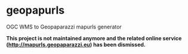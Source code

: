 geopapurls
==========

OGC WMS to Geopaparazzi mapurls generator

**This project is not maintained anymore and the related online service (http://mapurls.geopaparazzi.eu) has been dismissed.**
